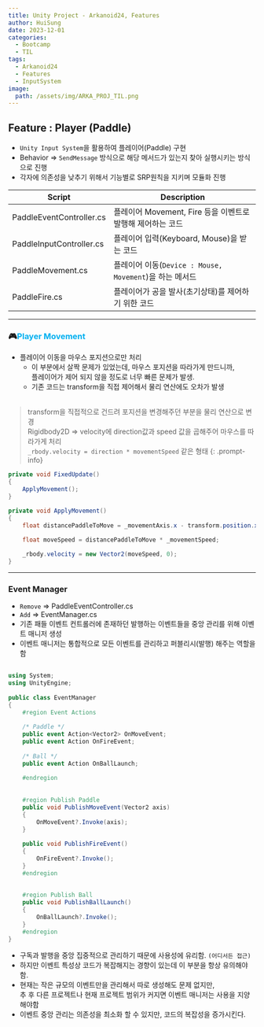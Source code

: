 ```yaml
---
title: Unity Project - Arkanoid24, Features
author: HuiSung
date: 2023-12-01
categories:
  - Bootcamp
  - TIL
tags:
  - Arkanoid24
  - Features
  - InputSystem
image:
  path: /assets/img/ARKA_PROJ_TIL.png
---
```


## Feature : Player (Paddle)
- `Unity Input System`을 활용하여 플레이어(Paddle) 구현
- Behavior => `SendMessage` 방식으로 해당 메서드가 있는지 찾아 실행시키는 방식으로 진행
- 각자에 의존성을 낮추기 위해서 기능별로 SRP원칙을 지키며 모듈화 진행

| Script                   | Description                                                |
| ------------------------ | ---------------------------------------------------------- |
| PaddleEventController.cs | 플레이어 Movement, Fire 등을 이벤트로 발행해 제어하는 코드 |
| PaddleInputController.cs | 플레이어 입력(Keyboard, Mouse)을 받는 코드                 |
| PaddleMovement.cs        | 플레이어 이동(`Device : Mouse, Movement`)을 하는 메서드                         |
| PaddleFire.cs            | 플레이어가 공을 발사(초기상태)를 제어하기 위한 코드        |

---

### 🎮<span style="color:#00b0f0">Player Movement</span>
- 플레이어 이동을 마우스 포지션으로만 처리
	- 이 부분에서 살짝 문제가 있었는데, 마우스 포지션을 따라가게 만드니까,<br>
	  플레이어가 제어 되지 않을 정도로 너무 빠른 문제가 발생.
	- 기존 코드는 transform을 직접 제어해서 물리 연산에도 오차가 발생<br><br>

 > transform을 직접적으로 건드려 포지션을 변경해주던 부분을 물리 연산으로 변경<br>
 > Rigidbody2D => velocity에 direction값과 speed 값을 곱해주어 마우스를 따라가게 처리<br>
 > `_rbody.velocity = direction * movementSpeed` 같은 형태
 {: .prompt-info}

```csharp
private void FixedUpdate()
{
	ApplyMovement();
}

private void ApplyMovement()
{
	float distancePaddleToMove = _movementAxis.x - transform.position.x;
	
	float moveSpeed = distancePaddleToMove * _movementSpeed;

	_rbody.velocity = new Vector2(moveSpeed, 0);
}
```

---

### Event Manager
- `Remove` => PaddleEventController.cs 
- `Add` => EventManager.cs
- 기존 패들 이벤트 컨트롤러에 존재하던 발행하는 이벤트들을 중앙 관리를 위해 이벤트 매니저 생성
- 이벤트 매니저는 통합적으로 모든 이벤트를 관리하고 퍼블리시(발행) 해주는 역할을 함

```csharp
  
using System;  
using UnityEngine;  
  
public class EventManager  
{  
    #region Event Actions  
  
    /* Paddle */  
    public event Action<Vector2> OnMoveEvent;  
    public event Action OnFireEvent;  
  
    /* Ball */  
    public event Action OnBallLaunch;  
  
    #endregion  
  
  
    #region Publish Paddle    
    public void PublishMoveEvent(Vector2 axis)  
    {  
        OnMoveEvent?.Invoke(axis);  
    }  
  
    public void PublishFireEvent()  
    {  
        OnFireEvent?.Invoke();  
    }  
    #endregion  
  
  
    #region Publish Ball    
    public void PublishBallLaunch()  
    {  
        OnBallLaunch?.Invoke();  
    }  
    #endregion  
}
```

- 구독과 발행을 중앙 집중적으로 관리하기 때문에 사용성에 유리함. `(어디서든 접근)`
- 하지만 이벤트 특성상 코드가 복잡해지는 경향이 있는데 이 부분을 항상 유의해야함.
- 현재는 작은 규모의 이벤트만을 관리해서 따로 생성해도 문제 없지만,<br>
  추 후 다른 프로젝트나 현재 프로젝트 범위가 커지면 이벤트 매니저는 사용을 지양해야함
- 이벤트 중앙 관리는 의존성을 최소화 할 수 있지만, 코드의 복잡성을 증가시킨다.